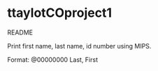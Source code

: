 # ttaylotCOproject1

README

Print first name, last name, id number using MIPS.

Format:
	@00000000
	Last, First
